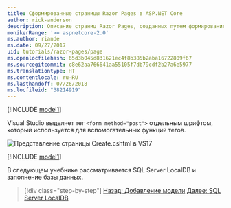 ```yaml
---
title: Сформированные страницы Razor Pages в ASP.NET Core
author: rick-anderson
description: Описание страниц Razor Pages, созданных путем формирования шаблонов.
monikerRange: '>= aspnetcore-2.0'
ms.author: riande
ms.date: 09/27/2017
uid: tutorials/razor-pages/page
ms.openlocfilehash: 65d3b045d831621ec4f8b385b2aba16722809f67
ms.sourcegitcommit: c8e62aa766641aa55105f7db79cdf2b27a6e5977
ms.translationtype: HT
ms.contentlocale: ru-RU
ms.lasthandoff: 07/26/2018
ms.locfileid: "38214919"
---
```

[!INCLUDE [model1](../../includes/RP/page1.md)]

Visual Studio выделяет тег `<form method="post">` отдельным шрифтом, который используется для вспомогательных функций тегов. 

![Представление страницы Create.cshtml в VS17](page/_static/th.png)

[!INCLUDE [model1](../../includes/RP/page2.md)]

В следующем учебнике рассматривается SQL Server LocalDB и заполнение базы данных.

> [!div class="step-by-step"]
> [Назад: Добавление модели](xref:tutorials/razor-pages/model)
> [Далее: SQL Server LocalDB](xref:tutorials/razor-pages/sql)
